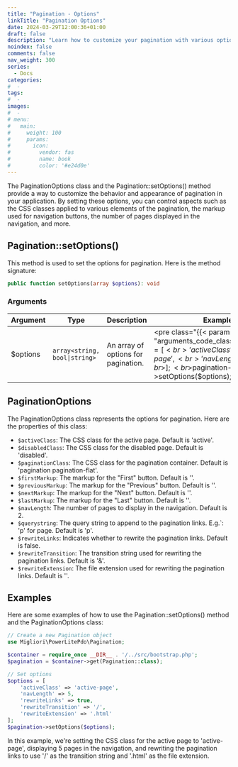 ```yaml
---
title: "Pagination - Options"
linkTitle: "Pagination Options"
date: 2024-03-29T12:00:36+01:00
draft: false
description: "Learn how to customize your pagination with various options."
noindex: false
comments: false
nav_weight: 300
series:
  - Docs
categories:
#  -
tags:
#  -
images:
#  -
# menu:
#   main:
#     weight: 100
#     params:
#       icon:
#         vendor: fas
#         name: book
#         color: '#e24d0e'
---
```


The PaginationOptions class and the Pagination::setOptions() method provide a way to customize the behavior and appearance of pagination in your application. By setting these options, you can control aspects such as the CSS classes applied to various elements of the pagination, the markup used for navigation buttons, the number of pages displayed in the navigation, and more.

<!--more-->

## Pagination::setOptions()

This method is used to set the options for pagination. Here is the method signature:

```php
public function setOptions(array $options): void
```

### Arguments

| Argument | Type | Description | Example |
| --- | --- | --- | --- |
| $options | `array<string, bool\|string>` | An array of options for pagination. | <pre class="{{< param "arguments_code_class">}}">$options = [<br>    'activeClass' => 'active-page',<br>    'navLength' => 5<br>];<br>$pagination->setOptions($options);</pre> |

## PaginationOptions

The PaginationOptions class represents the options for pagination. Here are the properties of this class:

- `$activeClass`: The CSS class for the active page. Default is 'active'.
- `$disabledClass`: The CSS class for the disabled page. Default is 'disabled'.
- `$paginationClass`: The CSS class for the pagination container. Default is 'pagination pagination-flat'.
- `$firstMarkup`: The markup for the "First" button. Default is '<i class="fas fa-angle-double-left"></i>'.
- `$previousMarkup`: The markup for the "Previous" button. Default is '<i class="fas fa-angle-left"></i>'.
- `$nextMarkup`: The markup for the "Next" button. Default is '<i class="fas fa-angle-right"></i>'.
- `$lastMarkup`: The markup for the "Last" button. Default is '<i class="fas fa-angle-double-right"></i>'.
- `$navLength`: The number of pages to display in the navigation. Default is 2.
- `$querystring`: The query string to append to the pagination links. E.g.`: 'p' for page. Default is 'p'.
- `$rewriteLinks`: Indicates whether to rewrite the pagination links. Default is false.
- `$rewriteTransition`: The transition string used for rewriting the pagination links. Default is '&'.
- `$rewriteExtension`: The file extension used for rewriting the pagination links. Default is ''.

## Examples

Here are some examples of how to use the Pagination::setOptions() method and the PaginationOptions class:

```php
// Create a new Pagination object
use Migliori\PowerLitePdo\Pagination;

$container = require_once __DIR__ . '/../src/bootstrap.php';
$pagination = $container->get(Pagination::class);

// Set options
$options = [
    'activeClass' => 'active-page',
    'navLength' => 5,
    'rewriteLinks' => true,
    'rewriteTransition' => '/',
    'rewriteExtension' => '.html'
];
$pagination->setOptions($options);
```

In this example, we're setting the CSS class for the active page to 'active-page', displaying 5 pages in the navigation, and rewriting the pagination links to use '/' as the transition string and '.html' as the file extension.

